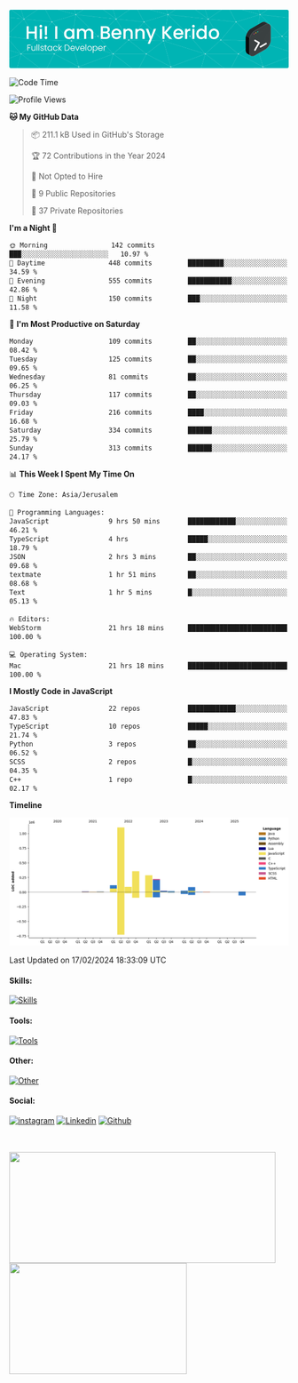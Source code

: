 ![Header](./header.png)


<!--START_SECTION:waka-->
![Code Time](http://img.shields.io/badge/Code%20Time-462%20hrs%2031%20mins-blue)

![Profile Views](http://img.shields.io/badge/Profile%20Views-0-blue)

**🐱 My GitHub Data** 

> 📦 211.1 kB Used in GitHub's Storage 
 > 
> 🏆 72 Contributions in the Year 2024
 > 
> 🚫 Not Opted to Hire
 > 
> 📜 9 Public Repositories 
 > 
> 🔑 37 Private Repositories 
 > 
**I'm a Night 🦉** 

```text
🌞 Morning                142 commits         ███░░░░░░░░░░░░░░░░░░░░░░   10.97 % 
🌆 Daytime                448 commits         █████████░░░░░░░░░░░░░░░░   34.59 % 
🌃 Evening                555 commits         ███████████░░░░░░░░░░░░░░   42.86 % 
🌙 Night                  150 commits         ███░░░░░░░░░░░░░░░░░░░░░░   11.58 % 
```
📅 **I'm Most Productive on Saturday** 

```text
Monday                   109 commits         ██░░░░░░░░░░░░░░░░░░░░░░░   08.42 % 
Tuesday                  125 commits         ██░░░░░░░░░░░░░░░░░░░░░░░   09.65 % 
Wednesday                81 commits          ██░░░░░░░░░░░░░░░░░░░░░░░   06.25 % 
Thursday                 117 commits         ██░░░░░░░░░░░░░░░░░░░░░░░   09.03 % 
Friday                   216 commits         ████░░░░░░░░░░░░░░░░░░░░░   16.68 % 
Saturday                 334 commits         ██████░░░░░░░░░░░░░░░░░░░   25.79 % 
Sunday                   313 commits         ██████░░░░░░░░░░░░░░░░░░░   24.17 % 
```


📊 **This Week I Spent My Time On** 

```text
🕑︎ Time Zone: Asia/Jerusalem

💬 Programming Languages: 
JavaScript               9 hrs 50 mins       ████████████░░░░░░░░░░░░░   46.21 % 
TypeScript               4 hrs               █████░░░░░░░░░░░░░░░░░░░░   18.79 % 
JSON                     2 hrs 3 mins        ██░░░░░░░░░░░░░░░░░░░░░░░   09.68 % 
textmate                 1 hr 51 mins        ██░░░░░░░░░░░░░░░░░░░░░░░   08.68 % 
Text                     1 hr 5 mins         █░░░░░░░░░░░░░░░░░░░░░░░░   05.13 % 

🔥 Editors: 
WebStorm                 21 hrs 18 mins      █████████████████████████   100.00 % 

💻 Operating System: 
Mac                      21 hrs 18 mins      █████████████████████████   100.00 % 
```

**I Mostly Code in JavaScript** 

```text
JavaScript               22 repos            ████████████░░░░░░░░░░░░░   47.83 % 
TypeScript               10 repos            █████░░░░░░░░░░░░░░░░░░░░   21.74 % 
Python                   3 repos             ██░░░░░░░░░░░░░░░░░░░░░░░   06.52 % 
SCSS                     2 repos             █░░░░░░░░░░░░░░░░░░░░░░░░   04.35 % 
C++                      1 repo              █░░░░░░░░░░░░░░░░░░░░░░░░   02.17 % 
```



**Timeline**

![Lines of Code chart](https://raw.githubusercontent.com/bennykerido/bennykerido/main/assets/bar_graph.png)


 Last Updated on 17/02/2024 18:33:09 UTC
<!--END_SECTION:waka-->
#### Skills:
[![Skills](https://skillicons.dev/icons?i=js,ts,html,css,py&perline=5&theme=dark)](https://skillicons.dev)

#### Tools:
[![Tools](https://skillicons.dev/icons?i=react,nextjs,redux,nestjs,nodejs,express,sass,jquery&perline=5&theme=dark)](https://skillicons.dev)

#### Other:
[![Other](https://skillicons.dev/icons?i=bun,git,firebase,idea,postman,netlify,mongodb,materialui,figma,docker,eclipse,ps,ai,xd&perline=5&theme=dark)](https://skillicons.dev)

#### Social:
[![instagram](https://skillicons.dev/icons?i=instagram&perline=5&theme=dark)](https://www.instagram.com/bennykerido)
[![Linkedin](https://skillicons.dev/icons?i=linkedin&perline=5&theme=dark)](https://www.linkedin.com/in/bennykerido)
[![Github](https://skillicons.dev/icons?i=github&perline=5&theme=dark)](https://www.github.com/bennykerido)

<br/>
<br/>

<a href="https://github.com/bennykerido">
  <img height=200 width=480 align="center" src="https://github-readme-stats.vercel.app/api?username=bennykerido&hide=prs,contribs&show_icons=true&card_width=320" />
</a>
<a href="https://github.com/bennykerido">
  <img height=200 width=320 align="center" src="https://github-readme-stats.vercel.app/api/top-langs/?username=bennykerido&layout=compact&card_width=320" />
</a>

